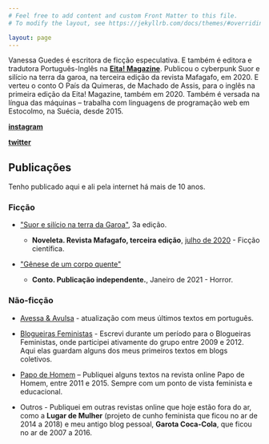 ```yaml
---
# Feel free to add content and custom Front Matter to this file.
# To modify the layout, see https://jekyllrb.com/docs/themes/#overriding-theme-defaults

layout: page
---
```


Vanessa Guedes é escritora de ficção especulativa. E também é editora e tradutora Português-Inglês na **[Eita! Magazine](https://www.eitamagazine.com)**.
Publicou o cyberpunk Suor e silício na terra da garoa, na terceira edição da revista Mafagafo, em 2020. E verteu o conto O País da Quimeras, de Machado de Assis, para o inglês na primeira edição da Eita! Magazine, também em 2020.
Também é versada na língua das máquinas – trabalha com linguagens de programação web em Estocolmo, na Suécia, desde 2015.


**[instagram](https://www.instagram.com/vanessainpixels/)**

**[twitter](https://twitter.com/vanessainpixels)**



## Publicações

Tenho publicado aqui e ali pela internet há mais de 10 anos.


### Ficção

* ["Suor e silício na terra da Garoa"](https://mafagaforevista.com.br/edicao-3/), 3a edição.

  * **Noveleta. Revista Mafagafo, terceira edição**, [julho de 2020](https://mafagaforevista.com.br/edicao-3-julho/) - Ficção científica. 


* ["Gênese de um corpo quente"](https://www.amazon.com.br/Gênese-corpo-quente-Vanessa-Guedes-ebook/dp/B08VBYLBK6?__mk_pt_BR=ÅMÅŽÕÑ&dchild=1&keywords=vanessa+guedes&qid=1611953260&sr=8-1&linkCode=sl1&tag=viajany-20&linkId=90ad27f413edaffeac915bfb5b486975&language=pt_BR&ref_=as_li_ss_tl)

  * **Conto. Publicação independente.**, Janeiro de 2021 - Horror. 

### Não-ficção

* [Avessa & Avulsa](https://avessaeavulsa.com/) - atualização com meus últimos textos em português.

* [Blogueiras Feministas](https://blogueirasfeministas.com/?s=Texto+de+Nessa+Guedes) - Escrevi durante um período para o Blogueiras Feministas, onde participei ativamente do grupo entre 2009 e 2012. Aqui elas guardam alguns dos meus primeiros textos em blogs coletivos.

* [Papo de Homem](https://papodehomem.com.br/autores/vanessa-guedes/#artigos) – Publiquei alguns textos na revista online Papo de Homem, entre 2011 e 2015. Sempre com um ponto de vista feminista e educacional.

* Outros - Publiquei em outras revistas online que hoje estão fora do ar, como a **Lugar de Mulher** (projeto de cunho feminista que ficou no ar de 2014 a 2018) e meu antigo blog pessoal, **Garota Coca-Cola**, que ficou no ar de 2007 a 2016.
